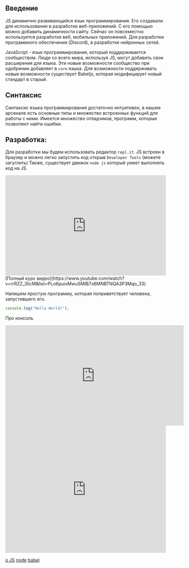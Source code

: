 ## Введение
JS динамично развивающийся язык программирования. Его создавали для использования в разработке веб-приложений. С его помощью можно добавить
динамичности сайту. Сейчас он повсеместно используется разработке веб, мобильных приложений. Для разработки программного обеспечения (Discord),
в разработке нейронных сетей.

JavaScript - язык программирования, который поддерживается сообществом. Люди со всего мира, используя JS, могут добавить свои
расширения для языка. Эти новые возможности сообщество при одобрении добавляет в `core` языка.
Для возможности поддерживать новые возможности существует Babeljs, которая модифицирует новый стандарт в старый.

## Синтаксис
Синтаксис языка программирования достаточно интуитивен, в нашем арсенале есть основные типы и множество встроенных функций
для работы с ними. Имеется множество отладчиков, программ, которые позволяют найти ошибки.

## Разработка:
Для разработки мы будем использовать редактор `repl.it`. JS встроен в браузер и можно легко запустить код открыв `Developer Tools` (можете загуглить)
Также, существует движок `node js` который умеет выполнять код на JS.

<iframe width="100%" height="315" src="https://www.youtube.com/embed/rrRZZ_3licM" frameborder="0" allow="accelerometer; autoplay; encrypted-media; gyroscope; picture-in-picture" allowfullscreen></iframe>
[Полный курс видео](https://www.youtube.com/watch?v=rrRZZ_3licM&list=PLo6puixMwuSMIB7x6MNBTNQA3P3Mqo_33)

Напишем простую программу, которая поприветствует человека, запустившего его.

```js
console.log("Hello World!");
```

Про консоль
<iframe width="560" height="315" src="https://www.youtube.com/embed/L8CDt1J3DAw" frameborder="0" allow="accelerometer; autoplay; encrypted-media; gyroscope; picture-in-picture" allowfullscreen></iframe>

<iframe height="400px" width="100%" src="https://repl.it/repls/DoubleHighlevelBootstrapping?lite=true" scrolling="no" frameborder="no" allowtransparency="true" allowfullscreen="true" sandbox="allow-forms allow-pointer-lock allow-popups allow-same-origin allow-scripts allow-modals"></iframe>

[о JS](https://learn.javascript.ru/intro)
[node](https://nodejs.dev/)
[babel](https://babeljs.io/)